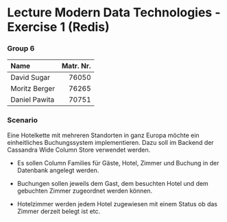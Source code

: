 # Lecture Modern Data Technologies - Exercise 1 (Redis)

### Group 6

| Name | Matr. Nr. |
|:-----|----------:|
| David Sugar | 76050 |
| Moritz Berger| 76265 |
| Daniel Pawita| 70751 |

### Scenario

Eine Hotelkette mit mehreren Standorten in ganz Europa möchte ein einheitliches
Buchungssystem implementieren. Dazu soll im Backend der Cassandra Wide Column
Store verwendet werden.

- Es sollen Column Families für Gäste, Hotel, Zimmer und Buchung in der Datenbank angelegt werden.

- Buchungen sollen jeweils dem Gast, dem besuchten Hotel und dem gebuchten Zimmer zugeordnet werden können.

- Hotelzimmer werden jedem Hotel zugewiesen mit einem Status ob das Zimmer
  derzeit belegt ist etc.


